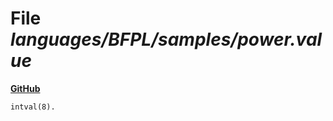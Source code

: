# File _languages/BFPL/samples/power.value_
**[GitHub](https://github.com/softlang/yas/blob/master/languages/BFPL/samples/power.value)**
```
intval(8).
```
